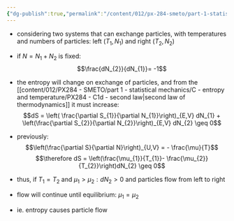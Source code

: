 ```yaml
---
{"dg-publish":true,"permalink":"/content/012/px-284-smeto/part-1-statistical-mechanics/i-chemical-potential/px-284-i2-significance/","noteIcon":"1","created":"2025-08-27T13:15:24.689+01:00","updated":"2025-01-16T15:30:18.000+00:00"}
---
```


- considering two systems that can exchange particles, with temperatures and numbers of particles: left $(T_{1}, N_{1})$ and right $(T_{2}, N_{2})$
- if $N = N_{1}+ N_{2}$ is fixed:
$$\frac{dN_{2}}{dN_{1}}= -1$$
- the entropy will change on exchange of particles, and from the [[content/012/PX284 - SMETO/part 1 - statistical mechanics/C - entropy and temperature/PX284 - C1d - second law\|second law of thermodynamics]] it must increase:
$$dS = \left( \frac{\partial S_{1}}{\partial N_{1}}\right)_{E,V} dN_{1} + \left(\frac{\partial S_{2}}{\partial N_{2}}\right)_{E,V} dN_{2}  \geq 0$$
- previously:
$$\left(\frac{\partial S}{\partial N}\right)_{U,V} = - \frac{\mu}{T}$$
$$\therefore dS = \left(\frac{\mu_{1}}{T_{1}}- \frac{\mu_{2}}{T_{2}}\right)dN_{2} \geq 0$$

- thus, if $T_{1} = T_{2}$ and $\mu_{1}>\mu_{2}: dN_{2} >0$ and particles flow from left to right
- flow will continue until equilibrium: $\mu_{1} = \mu_{2}$
- ie. entropy causes particle flow
